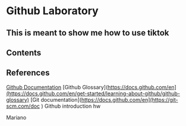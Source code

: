 # Github Laboratory
## This is meant to show me how to use tiktok
## Contents


## References
[Github Documentation](https://docs.github.com/en)
[Github Glossary](https://docs.github.com/en](https://docs.github.com/en/get-started/learning-about-github/github-glossary)
[Git documentation](https://docs.github.com/en](https://git-scm.com/doc
)
Github introduction hw

Mariano
